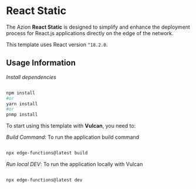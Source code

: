 # React Static

The Azion **React Static** is designed to simplify and enhance the deployment process for React.js applications directly on the edge of the network.

This template uses React version `^18.2.0`.

## Usage Information

_Install dependencies_

```bash

npm install
#or
yarn install
#or
pnmp install

```

To start using this template with **Vulcan**, you need to:

_Build Command_: To run the application build command

```bash

npx edge-functions@latest build

```

_Run local DEV_: To run the application locally with Vulcan

```bash

npx edge-functions@latest dev

```
